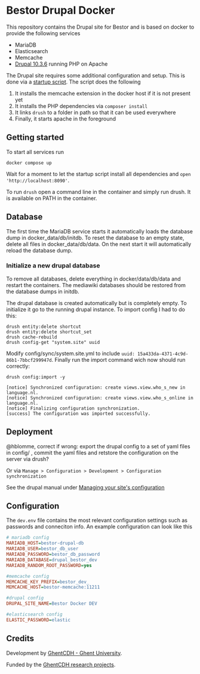 # Bestor Drupal Docker

This repository contains the Drupal site for Bestor and is based on docker to provide the following services

* MariaDB
* Elasticsearch
* Memcache
* [Drupal 10.3.6](https://hub.docker.com/_/drupal/tags?name=10.3.6) running PHP on Apache

The Drupal site requires some additional configuration and setup. This is done via a [startup script](./startup_script.sh). The script does the following

1) It installs the memcache extension in the docker host if it is not present yet
1) It installs the PHP dependencies via `composer install`
1) It links `drush` to a folder in path so that it can be used everywhere
1) Finally, it starts apache in the foreground

## Getting started

To start all services run

`docker compose up`

Wait for a moment to let the startup script install all dependencies and `open 'http://localhost:8090'`.

To run `drush` open a command line in the container and simply run drush. It is available on PATH in the container.

## Database

The first time the MariaDB service starts it automatically loads the database dump in docker_data/db/initdb. To reset the database to an empty state,
delete all files in docker_data/db/data. On the next start it will automatically reload the database dump.

### Initialize a new drupal database


To remove all databases, delete everything in 
docker/data/db/data and restart the containers. The mediawiki databases should be restored from the database dumps in initdb.

The drupal database is created automatically but is completely empty. To initialize it go to the running drupal instance. To import config I had to do this:

````
drush entity:delete shortcut
drush entity:delete shortcut_set
drush cache-rebuild
drush config-get "system.site" uuid
````

Modify config/sync/system.site.yml to include `uuid: 15a433da-4371-4c9d-86b1-7bbcf299947d`. Finally run the import command wich now should run correctly:

````
drush config:import -y

[notice] Synchronized configuration: create views.view.who_s_new in language.nl.
[notice] Synchronized configuration: create views.view.who_s_online in language.nl.
[notice] Finalizing configuration synchronization.
[success] The configuration was imported successfully.
````

## Deployment

@hblomme, correct if wrong: export the drupal config to a set of yaml files in config/ , commit the yaml files and retstore the configuration on the server via drush?

Or via `Manage > Configuration > Development > Configuration synchronization`

See the drupal manual under [Managing your site's configuration](https://www.drupal.org/docs/administering-a-drupal-site/configuration-management/managing-your-sites-configuration)


## Configuration

The `dev.env` file contains the most relevant configuration settings such as passwords and conneciton info. An example configuration can look like this

````INI
# mariadb config
MARIADB_HOST=bestor-drupal-db
MARIADB_USER=bestor_db_user
MARIADB_PASSWORD=bestor_db_password
MARIADB_DATABASE=drupal_bestor_dev
MARIADB_RANDOM_ROOT_PASSWORD=yes

#memcache config
MEMCACHE_KEY_PREFIX=bestor_dev_
MEMCACHE_HOST=bestor-memcache:11211

#drupal config
DRUPAL_SITE_NAME=Bestor Docker DEV

#elasticsearch config
ELASTIC_PASSWORD=elastic
`````

## Credits

Development by [GhentCDH - Ghent University](https://www.ghentcdh.ugent.be/).

Funded by the [GhentCDH research projects](https://www.ghentcdh.ugent.be/projects).
